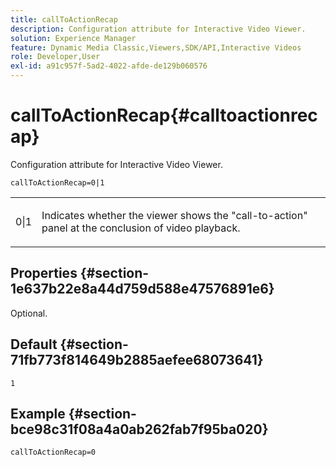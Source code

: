 ```yaml
---
title: callToActionRecap
description: Configuration attribute for Interactive Video Viewer.
solution: Experience Manager
feature: Dynamic Media Classic,Viewers,SDK/API,Interactive Videos
role: Developer,User
exl-id: a91c957f-5ad2-4022-afde-de129b060576
---
```

# callToActionRecap{#calltoactionrecap}

Configuration attribute for Interactive Video Viewer.

 `callToActionRecap=0|1`

<table id="table_441553CD34C94A58A9D7CBF772DEDDB6"> 
 <tbody> 
  <tr> 
   <td colname="col1"> <p> <span class="codeph"> 0|1</span> </p> </td> 
   <td colname="col2"> <p> Indicates whether the viewer shows the "call-to-action" panel at the conclusion of video playback. </p> </td> 
  </tr> 
 </tbody> 
</table>

## Properties {#section-1e637b22e8a44d759d588e47576891e6}

Optional.

## Default {#section-71fb773f814649b2885aefee68073641}

`1`

## Example {#section-bce98c31f08a4a0ab262fab7f95ba020}

```
callToActionRecap=0
```
